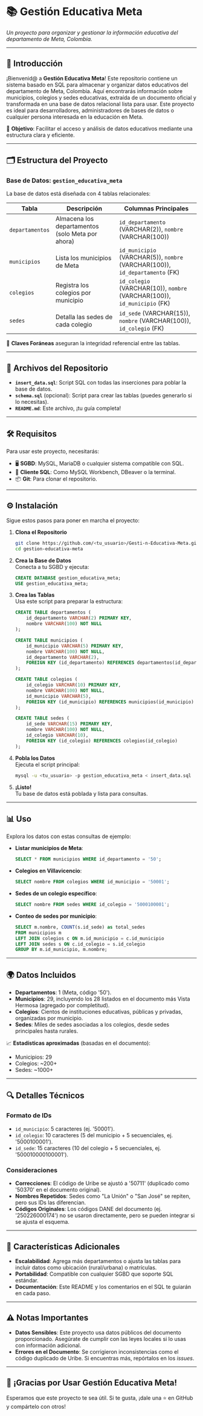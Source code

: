 
# 📚 Gestión Educativa Meta

*Un proyecto para organizar y gestionar la información educativa del departamento de Meta, Colombia.*

---

## 🚀 Introducción

¡Bienvenid@ a **Gestión Educativa Meta**! Este repositorio contiene un sistema basado en SQL para almacenar y organizar datos educativos del departamento de Meta, Colombia. Aquí encontrarás información sobre municipios, colegios y sedes educativas, extraída de un documento oficial y transformada en una base de datos relacional lista para usar. Este proyecto es ideal para desarrolladores, administradores de bases de datos o cualquier persona interesada en la educación en Meta.

🌟 **Objetivo**: Facilitar el acceso y análisis de datos educativos mediante una estructura clara y eficiente.

---

## 🗂️ Estructura del Proyecto

### Base de Datos: `gestion_educativa_meta`

La base de datos está diseñada con 4 tablas relacionales:

| Tabla           | Descripción                                      | Columnas Principales                                                                 |
|-----------------|--------------------------------------------------|-------------------------------------------------------------------------------------|
| `departamentos` | Almacena los departamentos (solo Meta por ahora) | `id_departamento` (VARCHAR(2)), `nombre` (VARCHAR(100))                             |
| `municipios`    | Lista los municipios de Meta                    | `id_municipio` (VARCHAR(5)), `nombre` (VARCHAR(100)), `id_departamento` (FK)        |
| `colegios`      | Registra los colegios por municipio             | `id_colegio` (VARCHAR(10)), `nombre` (VARCHAR(100)), `id_municipio` (FK)            |
| `sedes`         | Detalla las sedes de cada colegio               | `id_sede` (VARCHAR(15)), `nombre` (VARCHAR(100)), `id_colegio` (FK)                 |

🔑 **Claves Foráneas** aseguran la integridad referencial entre las tablas.

---

## 📂 Archivos del Repositorio

- **`insert_data.sql`**: Script SQL con todas las inserciones para poblar la base de datos.
- **`schema.sql`** (opcional): Script para crear las tablas (puedes generarlo si lo necesitas).
- **`README.md`**: Este archivo, ¡tu guía completa!

---

## 🛠️ Requisitos

Para usar este proyecto, necesitarás:

- 🖥️ **SGBD**: MySQL, MariaDB o cualquier sistema compatible con SQL.
- 🔧 **Cliente SQL**: Como MySQL Workbench, DBeaver o la terminal.
- 📦 **Git**: Para clonar el repositorio.

---

## ⚙️ Instalación

Sigue estos pasos para poner en marcha el proyecto:

1. **Clona el Repositorio**  
   ```bash
   git clone https://github.com/<tu_usuario>/Gesti-n-Educativa-Meta.git
   cd gestion-educativa-meta
   ```

2. **Crea la Base de Datos**  
   Conecta a tu SGBD y ejecuta:
   ```sql
   CREATE DATABASE gestion_educativa_meta;
   USE gestion_educativa_meta;
   ```

3. **Crea las Tablas**  
   Usa este script para preparar la estructura:
   ```sql
   CREATE TABLE departamentos (
       id_departamento VARCHAR(2) PRIMARY KEY,
       nombre VARCHAR(100) NOT NULL
   );

   CREATE TABLE municipios (
       id_municipio VARCHAR(5) PRIMARY KEY,
       nombre VARCHAR(100) NOT NULL,
       id_departamento VARCHAR(2),
       FOREIGN KEY (id_departamento) REFERENCES departamentos(id_departamento)
   );

   CREATE TABLE colegios (
       id_colegio VARCHAR(10) PRIMARY KEY,
       nombre VARCHAR(100) NOT NULL,
       id_municipio VARCHAR(5),
       FOREIGN KEY (id_municipio) REFERENCES municipios(id_municipio)
   );

   CREATE TABLE sedes (
       id_sede VARCHAR(15) PRIMARY KEY,
       nombre VARCHAR(100) NOT NULL,
       id_colegio VARCHAR(10),
       FOREIGN KEY (id_colegio) REFERENCES colegios(id_colegio)
   );
   ```

4. **Pobla los Datos**  
   Ejecuta el script principal:
   ```bash
   mysql -u <tu_usuario> -p gestion_educativa_meta < insert_data.sql
   ```

5. **¡Listo!**  
   Tu base de datos está poblada y lista para consultas.

---

## 📊 Uso

Explora los datos con estas consultas de ejemplo:

- **Listar municipios de Meta**:
  ```sql
  SELECT * FROM municipios WHERE id_departamento = '50';
  ```

- **Colegios en Villavicencio**:
  ```sql
  SELECT nombre FROM colegios WHERE id_municipio = '50001';
  ```

- **Sedes de un colegio específico**:
  ```sql
  SELECT nombre FROM sedes WHERE id_colegio = '5000100001';
  ```

- **Conteo de sedes por municipio**:
  ```sql
  SELECT m.nombre, COUNT(s.id_sede) as total_sedes
  FROM municipios m
  LEFT JOIN colegios c ON m.id_municipio = c.id_municipio
  LEFT JOIN sedes s ON c.id_colegio = s.id_colegio
  GROUP BY m.id_municipio, m.nombre;
  ```

---

## 🌍 Datos Incluidos

- **Departamentos**: 1 (Meta, código '50').
- **Municipios**: 29, incluyendo los 28 listados en el documento más Vista Hermosa (agregado por completitud).
- **Colegios**: Cientos de instituciones educativas, públicas y privadas, organizadas por municipio.
- **Sedes**: Miles de sedes asociadas a los colegios, desde sedes principales hasta rurales.

📈 **Estadísticas aproximadas** (basadas en el documento):
- Municipios: 29
- Colegios: ~200+
- Sedes: ~1000+

---

## 🔍 Detalles Técnicos

### Formato de IDs
- `id_municipio`: 5 caracteres (ej. '50001').
- `id_colegio`: 10 caracteres (5 del municipio + 5 secuenciales, ej. '5000100001').
- `id_sede`: 15 caracteres (10 del colegio + 5 secuenciales, ej. '500010000100001').

### Consideraciones
- **Correcciones**: El código de Uribe se ajustó a '50711' (duplicado como '50370' en el documento original).
- **Nombres Repetidos**: Sedes como "La Unión" o "San José" se repiten, pero sus IDs las diferencian.
- **Códigos Originales**: Los códigos DANE del documento (ej. '250226000174') no se usaron directamente, pero se pueden integrar si se ajusta el esquema.

---

## 🌟 Características Adicionales

- **Escalabilidad**: Agrega más departamentos o ajusta las tablas para incluir datos como ubicación (rural/urbana) o matrículas.
- **Portabilidad**: Compatible con cualquier SGBD que soporte SQL estándar.
- **Documentación**: Este README y los comentarios en el SQL te guiarán en cada paso.

---

## ⚠️ Notas Importantes

- **Datos Sensibles**: Este proyecto usa datos públicos del documento proporcionado. Asegúrate de cumplir con las leyes locales si lo usas con información adicional.
- **Errores en el Documento**: Se corrigieron inconsistencias como el código duplicado de Uribe. Si encuentras más, repórtalos en los *issues*.

---

## 🎉 ¡Gracias por Usar Gestión Educativa Meta!

Esperamos que este proyecto te sea útil. Si te gusta, ¡dale una ⭐ en GitHub y compártelo con otros!  
```

